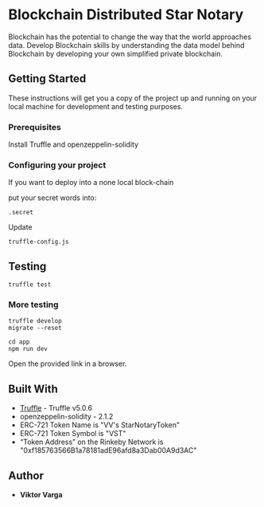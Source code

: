 # Blockchain Distributed Star Notary

Blockchain has the potential to change the way that the world approaches data. Develop Blockchain skills by understanding the data model behind Blockchain by developing your own simplified private blockchain.

## Getting Started

These instructions will get you a copy of the project up and running on your local machine for development and testing purposes.

### Prerequisites

Install Truffle and openzeppelin-solidity

### Configuring your project

If you want to deploy into a none local block-chain

put your secret words into:
```
.secret
```

Update
```
truffle-config.js
```

## Testing
```
truffle test
```

### More testing
```
truffle develop
migrate --reset
```

```
cd app
npm run dev
```
Open the provided link in a browser.


## Built With

* [Truffle](https://truffleframework.com/) - Truffle v5.0.6 
* openzeppelin-solidity - 2.1.2 
* ERC-721 Token Name is "VV's StarNotaryToken"
* ERC-721 Token Symbol is "VST"
* “Token Address” on the Rinkeby Network is "0xf185763566B1a78181adE96afd8a3Dab00A9d3AC"


## Author

* **Viktor Varga**